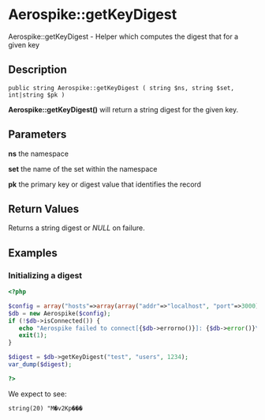 
# Aerospike::getKeyDigest

Aerospike::getKeyDigest - Helper which computes the digest that for a given key

## Description

```
public string Aerospike::getKeyDigest ( string $ns, string $set, int|string $pk )
```

**Aerospike::getKeyDigest()** will return a string digest for the given key.

## Parameters

**ns** the namespace

**set** the name of the set within the namespace

**pk** the primary key or digest value that identifies the record

## Return Values

Returns a string digest or *NULL* on failure.

## Examples

### Initializing a digest
```php
<?php

$config = array("hosts"=>array(array("addr"=>"localhost", "port"=>3000)));
$db = new Aerospike($config);
if (!$db->isConnected()) {
   echo "Aerospike failed to connect[{$db->errorno()}]: {$db->error()}\n";
   exit(1);
}

$digest = $db->getKeyDigest("test", "users", 1234);
var_dump($digest);

?>
```

We expect to see:

```
string(20) "M�v2Kp���
```

